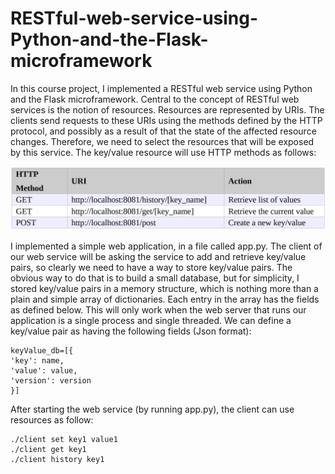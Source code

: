 # RESTful-web-service-using-Python-and-the-Flask-microframework
In this course project, I implemented a RESTful web service using Python and the Flask microframework.
Central to the concept of RESTful web services is the notion of resources. Resources are
represented by URIs. The clients send requests to these URIs using the methods defined by the
HTTP protocol, and possibly as a result of that the state of the affected resource changes. Therefore,
we need to select the resources that will be exposed by this service.
The key/value resource will use HTTP methods as follows:

<p align = "center">
  <img src = "https://github.com/mandanaGh/RESTful-web-service-using-Python-and-the-Flask-microframework/blob/main/images/RESTful_web_ervice.jpg" width = 800>
  </p>


I implemented a simple web application, in a file called app.py. The client of
our web service will be asking the service to add and retrieve key/value pairs, so clearly we need to
have a way to store key/value pairs. The obvious way to do that is to build a small database, but for
simplicity, I stored key/value pairs in a memory structure, which is nothing more than a plain and
simple array of dictionaries. Each entry in the array has the fields as defined below. This will only
work when the web server that runs our application is a single process and single threaded.
We can define a key/value pair as having the following fields (Json format):
```
keyValue_db=[{
'key': name,
'value': value,
'version': version
}]
```

After starting the web service (by running app.py), the client can use resources as follow:
```
./client set key1 value1
./client get key1
./client history key1
```
